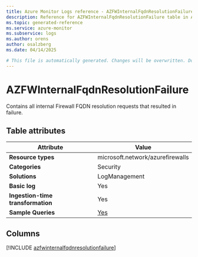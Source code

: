 ```yaml
---
title: Azure Monitor Logs reference - AZFWInternalFqdnResolutionFailure
description: Reference for AZFWInternalFqdnResolutionFailure table in Azure Monitor Logs.
ms.topic: generated-reference
ms.service: azure-monitor
ms.subservice: logs
ms.author: orens
author: osalzberg
ms.date: 04/14/2025

# This file is automatically generated. Changes will be overwritten. Do not change this file directly.
---
```


# AZFWInternalFqdnResolutionFailure

Contains all internal Firewall FQDN resolution requests that resulted in failure.


## Table attributes

|Attribute|Value|
|---|---|
|**Resource types**|microsoft.network/azurefirewalls|
|**Categories**|Security|
|**Solutions**| LogManagement|
|**Basic log**|Yes|
|**Ingestion-time transformation**|Yes|
|**Sample Queries**|[Yes](/azure/azure-monitor/reference/queries/azfwinternalfqdnresolutionfailure)|



## Columns
  
[!INCLUDE [azfwinternalfqdnresolutionfailure](~/reusable-content/ce-skilling/azure/includes/azure-monitor/reference/tables/azfwinternalfqdnresolutionfailure-include.md)]
